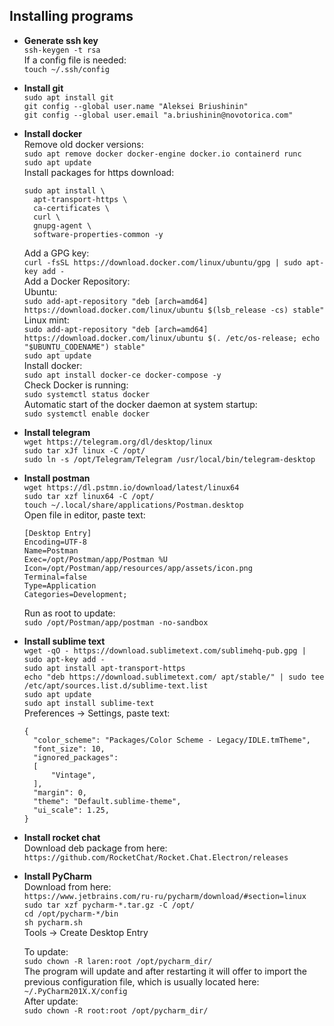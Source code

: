## Installing programs

- **Generate ssh key**   
`ssh-keygen -t rsa`  
If a config file is needed:  
`touch ~/.ssh/config`  

- **Install git**  
`sudo apt install git`  
`git config --global user.name "Aleksei Briushinin"`  
`git config --global user.email "a.briushinin@novotorica.com"`  

- **Install docker**  
Remove old docker versions:  
`sudo apt remove docker docker-engine docker.io containerd runc`  
`sudo apt update`  
  Install packages for https download:  
  ```
  sudo apt install \
    apt-transport-https \
    ca-certificates \
    curl \
    gnupg-agent \
    software-properties-common -y
  ```
  Add a GPG key:  
`curl -fsSL https://download.docker.com/linux/ubuntu/gpg | sudo apt-key add -`  
Add a Docker Repository:  
Ubuntu:  
`sudo add-apt-repository "deb [arch=amd64] https://download.docker.com/linux/ubuntu $(lsb_release -cs) stable"`  
Linux mint:  
`sudo add-apt-repository "deb [arch=amd64] https://download.docker.com/linux/ubuntu $(. /etc/os-release; echo "$UBUNTU_CODENAME") stable"`  
`sudo apt update`  
Install docker:  
`sudo apt install docker-ce docker-compose -y`  
 Check Docker is running:  
`sudo systemctl status docker`  
Automatic start of the docker daemon at system startup:  
`sudo systemctl enable docker`  

- **Install telegram**  
`wget https://telegram.org/dl/desktop/linux`  
`sudo tar xJf linux -C /opt/`  
`sudo ln -s /opt/Telegram/Telegram /usr/local/bin/telegram-desktop`  

- **Install postman**  
`wget https://dl.pstmn.io/download/latest/linux64`  
`sudo tar xzf linux64 -C /opt/`  
`touch ~/.local/share/applications/Postman.desktop`  
  Open file in editor, paste text:
  ```
  [Desktop Entry]
  Encoding=UTF-8
  Name=Postman
  Exec=/opt/Postman/app/Postman %U
  Icon=/opt/Postman/app/resources/app/assets/icon.png
  Terminal=false
  Type=Application
  Categories=Development;
  ```
  Run as root to update:  
  `sudo /opt/Postman/app/postman -no-sandbox`

- **Install sublime text**  
`wget -qO - https://download.sublimetext.com/sublimehq-pub.gpg | sudo apt-key add -`  
`sudo apt install apt-transport-https`  
`echo "deb https://download.sublimetext.com/ apt/stable/" | sudo tee /etc/apt/sources.list.d/sublime-text.list`  
`sudo apt update`  
`sudo apt install sublime-text`  
  Preferences -> Settings, paste text:  
  ```
  {
    "color_scheme": "Packages/Color Scheme - Legacy/IDLE.tmTheme",
    "font_size": 10,
    "ignored_packages":
    [
        "Vintage",
    ],
    "margin": 0,
    "theme": "Default.sublime-theme",
    "ui_scale": 1.25,
  }
  ```
- **Install rocket chat**  
Download deb package from here:   
`https://github.com/RocketChat/Rocket.Chat.Electron/releases`  

- **Install PyCharm**  
Download from here:  
`https://www.jetbrains.com/ru-ru/pycharm/download/#section=linux`  
`sudo tar xzf pycharm-*.tar.gz -C /opt/`  
`cd /opt/pycharm-*/bin`  
`sh pycharm.sh`  
  Tools -> Create Desktop Entry  
  
  To update:  
`sudo chown -R laren:root /opt/pycharm_dir/`  
  The program will update and after restarting it will offer to import the previous configuration file, which is usually located here: `~/.PyCharm201X.X/config`  
  After update:  
`sudo chown -R root:root /opt/pycharm_dir/`  
